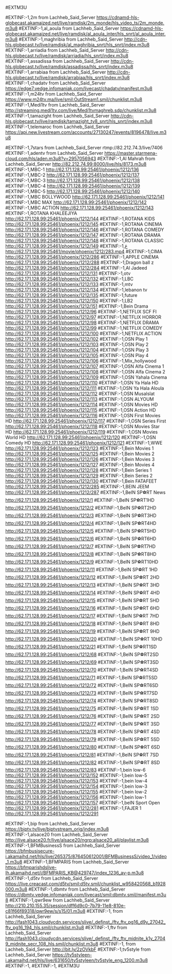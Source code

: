 #EXTM3U
      
#EXTINF:-1,2m from Lachheb_Said_Server
https://cdnamd-hls-globecast.akamaized.net/live/ramdisk/2m_monde/hls_video_ts/2m_monde.m3u8
#EXTINF:-1,al_aoula from Lachheb_Said_Server
https://cdnamd-hls-globecast.akamaized.net/live/ramdisk/al_aoula_inter/hls_snrt/al_aoula_inter.m3u8
#EXTINF:-1,maghribia from Lachheb_Said_Server
http://cdn-hls.globecast.tv/live/ramdisk/al_maghribia_snrt/hls_snrt/index.m3u8
#EXTINF:-1,arriadia from Lachheb_Said_Server
http://cdn-hls.globecast.tv/live/ramdisk/arriadia/hls_snrt/index.m3u8
#EXTINF:-1,assadissa from Lachheb_Said_Server
http://cdn-hls.globecast.tv/live/ramdisk/assadissa/hls_snrt/index.m3u8
#EXTINF:-1,arrabiaa from Lachheb_Said_Server
http://cdn-hls.globecast.tv/live/ramdisk/arrabiaa/hls_snrt/index.m3u8
#EXTINF:-1,chadatv from Lachheb_Said_Server
https://edge7.vedge.infomaniak.com/livecast/chadatv/manifest.m3u8
#EXTINF:-1,m24tv from Lachheb_Said_Server
https://www.m24tv.ma/live/smil:OutStream1.smil/chunklist.m3u8
#EXTINF:-1,Medi1tv from Lachheb_Said_Server
http://streaming.medi1tv.com/live/Medi1tvmaghreb.sdp/chunklist.m3u8
#EXTINF:-1,tamazight from Lachheb_Said_Server
http://cdn-hls.globecast.tv/live/ramdisk/tamazight_tv8_snrt/hls_snrt/index.m3u8
#EXTINF:-1,telemaroc from Lachheb_Said_Server
https://api.new.livestream.com/accounts/27130247/events/8196478/live.m3u8




#EXTINF:-1,7stars from Lachheb_Said_Server
rtmp://82.212.74.3/live/7406
#EXTINF:-1,adentv from Lachheb_Said_Server 
https://master.starmena-cloud.com/hls/aden.m3u8?v=2957056943
#EXTINF:-1,Al Mahrah from Lachheb_Said_Server
http://82.212.74.99:8000/live/hls/8173.m3u8
#EXTINF:-1,MBC-1
http://62.171.128.99:25461/phoenix/1212/136
#EXTINF:-1,MBC-2
http://62.171.128.99:25461/phoenix/1212/137
#EXTINF:-1,MBC-3
http://62.171.128.99:25461/phoenix/1212/138
#EXTINF:-1,MBC-4
http://62.171.128.99:25461/phoenix/1212/139
#EXTINF:-1,MBC-5
http://62.171.128.99:25461/phoenix/1212/140
#EXTINF:-1,MBC BOLLYWOOD
http://62.171.128.99:25461/phoenix/1212/141
#EXTINF:-1,MBC MAX
http://62.171.128.99:25461/phoenix/1212/142
#EXTINF:-1,MBC ACTION
http://62.171.128.99:25461/phoenix/1212/143
#EXTINF:-1,ROTANA KHALEEJIYA
http://62.171.128.99:25461/phoenix/1212/144
#EXTINF:-1,ROTANA KIDS
http://62.171.128.99:25461/phoenix/1212/145
#EXTINF:-1,ROTANA CINEMA
http://62.171.128.99:25461/phoenix/1212/146
#EXTINF:-1,ROTANA COMEDY
http://62.171.128.99:25461/phoenix/1212/147
#EXTINF:-1,ROTANA DRAMA
http://62.171.128.99:25461/phoenix/1212/148
#EXTINF:-1,ROTANA CLASSIC
http://62.171.128.99:25461/phoenix/1212/149
#EXTINF:-1,غ
http://62.171.128.99:25461/movie/phoenix/1212/283.mp4
#EXTINF:-1,CIMA
http://62.171.128.99:25461/phoenix/1212/286
#EXTINF:-1,APPLE CINEMA
http://62.171.128.99:25461/phoenix/1212/288
#EXTINF:-1,Dragon ball z
http://62.171.128.99:25461/phoenix/1212/284
#EXTINF:-1,Al Jadeed
http://62.171.128.99:25461/phoenix/1212/131
#EXTINF:-1,otv
http://62.171.128.99:25461/phoenix/1212/132
#EXTINF:-1,LBC
http://62.171.128.99:25461/phoenix/1212/133
#EXTINF:-1,mtv
http://62.171.128.99:25461/phoenix/1212/134
#EXTINF:-1,lebanon tv
http://62.171.128.99:25461/phoenix/1212/135
#EXTINF:-1,future
http://62.171.128.99:25461/phoenix/1212/150
#EXTINF:-1,LB2
http://62.171.128.99:25461/phoenix/1212/151
#EXTINF:-1,Bein Drama
http://62.171.128.99:25461/phoenix/1212/96
#EXTINF:-1,NETFLIX SCF FI
http://62.171.128.99:25461/phoenix/1212/97
#EXTINF:-1,NETFLIX HORROR
http://62.171.128.99:25461/phoenix/1212/98
#EXTINF:-1,NETFLIX DRAMA
http://62.171.128.99:25461/phoenix/1212/99
#EXTINF:-1,NETFLIX COMEDY
http://62.171.128.99:25461/phoenix/1212/100
#EXTINF:-1,NETFLIX ACTION
http://62.171.128.99:25461/phoenix/1212/102
#EXTINF:-1,OSN Play 1
http://62.171.128.99:25461/phoenix/1212/103
#EXTINF:-1,OSN Play 2
http://62.171.128.99:25461/phoenix/1212/104
#EXTINF:-1,OSN Play 3
http://62.171.128.99:25461/phoenix/1212/105
#EXTINF:-1,OSN Play 4
http://62.171.128.99:25461/phoenix/1212/106
#EXTINF:-1,Mix_hollywood
http://62.171.128.99:25461/phoenix/1212/107
#EXTINF:-1,OSN Alfa Cinema 1
http://62.171.128.99:25461/phoenix/1212/108
#EXTINF:-1,OSN Alfa Cinema 2
http://62.171.128.99:25461/phoenix/1212/109
#EXTINF:-1,OSN Yahala Cinema
http://62.171.128.99:25461/phoenix/1212/110
#EXTINF:-1,OSN Ya Hala HD
http://62.171.128.99:25461/phoenix/1212/111
#EXTINF:-1,OSN Ya Hala Aloula
http://62.171.128.99:25461/phoenix/1212/112
#EXTINF:-1,OSN Musalslat
http://62.171.128.99:25461/phoenix/1212/113
#EXTINF:-1,OSN ALYOUM
http://62.171.128.99:25461/phoenix/1212/114
#EXTINF:-1,OSN Movies HD
http://62.171.128.99:25461/phoenix/1212/115
#EXTINF:-1,OSN Action HD
http://62.171.128.99:25461/phoenix/1212/116
#EXTINF:-1,OSN First Movies HD
http://62.171.128.99:25461/phoenix/1212/117
#EXTINF:-1,OSN Series First
http://62.171.128.99:25461/phoenix/1212/118
#EXTINF:-1,OSN Movies Star HD
http://62.171.128.99:25461/phoenix/1212/119
#EXTINF:-1,OSN Movies World HD
http://62.171.128.99:25461/phoenix/1212/120
#EXTINF:-1,OSN Comedy HD
http://62.171.128.99:25461/phoenix/1212/121
#EXTINF:-1,WWE
http://62.171.128.99:25461/phoenix/1212/123
#EXTINF:-1,Bein Movies 1
http://62.171.128.99:25461/phoenix/1212/125
#EXTINF:-1,Bein Movies 2
http://62.171.128.99:25461/phoenix/1212/126
#EXTINF:-1,Bein Movies 3
http://62.171.128.99:25461/phoenix/1212/127
#EXTINF:-1,Bein Movies 4
http://62.171.128.99:25461/phoenix/1212/128
#EXTINF:-1,Bein Series 1
http://62.171.128.99:25461/phoenix/1212/129
#EXTINF:-1,Bein Series 2
http://62.171.128.99:25461/phoenix/1212/130
#EXTINF:-1,Bein FATAFEET
http://62.171.128.99:25461/phoenix/1212/285
#EXTINF:-1,BEIN JEEM
http://62.171.128.99:25461/phoenix/1212/287
#EXTINF:-1,BeIN SP⚽RT News
http://62.171.128.99:25461/phoenix/1212/1
#EXTINF:-1,BeIN SP⚽RT1HD
http://62.171.128.99:25461/phoenix/1212/2
#EXTINF:-1,BeIN SP⚽RT2HD
http://62.171.128.99:25461/phoenix/1212/3
#EXTINF:-1,BeIN SP⚽RT3HD
http://62.171.128.99:25461/phoenix/1212/4
#EXTINF:-1,BeIN SP⚽RT4HD
http://62.171.128.99:25461/phoenix/1212/5
#EXTINF:-1,BeIN SP⚽RT5HD
http://62.171.128.99:25461/phoenix/1212/6
#EXTINF:-1,BeIN SP⚽RT6HD
http://62.171.128.99:25461/phoenix/1212/7
#EXTINF:-1,BeIN SP⚽RT7HD
http://62.171.128.99:25461/phoenix/1212/8
#EXTINF:-1,BeIN SP⚽RT8HD
http://62.171.128.99:25461/phoenix/1212/9
#EXTINF:-1,BeIN SP⚽RT10HD
http://62.171.128.99:25461/phoenix/1212/11
#EXTINF:-1,BeIN SP⚽RT 1HD
http://62.171.128.99:25461/phoenix/1212/12
#EXTINF:-1,BeIN SP⚽RT 2HD
http://62.171.128.99:25461/phoenix/1212/13
#EXTINF:-1,BeIN SP⚽RT 3HD
http://62.171.128.99:25461/phoenix/1212/14
#EXTINF:-1,BeIN SP⚽RT 4HD
http://62.171.128.99:25461/phoenix/1212/15
#EXTINF:-1,BeIN SP⚽RT 5HD
http://62.171.128.99:25461/phoenix/1212/16
#EXTINF:-1,BeIN SP⚽RT 6HD
http://62.171.128.99:25461/phoenix/1212/17
#EXTINF:-1,BeIN SP⚽RT 7HD
http://62.171.128.99:25461/phoenix/1212/18
#EXTINF:-1,BeIN SP⚽RT 8HD
http://62.171.128.99:25461/phoenix/1212/19
#EXTINF:-1,BeIN SP⚽RT 9HD
http://62.171.128.99:25461/phoenix/1212/20
#EXTINF:-1,BeIN SP⚽RT 10HD
http://62.171.128.99:25461/phoenix/1212/21
#EXTINF:-1,BeIN SP⚽RT1SD
http://62.171.128.99:25461/phoenix/1212/68
#EXTINF:-1,BeIN SP⚽RT2SD
http://62.171.128.99:25461/phoenix/1212/69
#EXTINF:-1,BeIN SP⚽RT3SD
http://62.171.128.99:25461/phoenix/1212/70
#EXTINF:-1,BeIN SP⚽RT4SD
http://62.171.128.99:25461/phoenix/1212/71
#EXTINF:-1,BeIN SP⚽RT5SD
http://62.171.128.99:25461/phoenix/1212/72
#EXTINF:-1,BeIN SP⚽RT6SD
http://62.171.128.99:25461/phoenix/1212/73
#EXTINF:-1,BeIN SP⚽RT7SD
http://62.171.128.99:25461/phoenix/1212/74
#EXTINF:-1,BeIN SP⚽RT8SD
http://62.171.128.99:25461/phoenix/1212/75
#EXTINF:-1,BeIN SP⚽RT 1SD
http://62.171.128.99:25461/phoenix/1212/76
#EXTINF:-1,BeIN SP⚽RT 2SD
http://62.171.128.99:25461/phoenix/1212/77
#EXTINF:-1,BeIN SP⚽RT 3SD
http://62.171.128.99:25461/phoenix/1212/78
#EXTINF:-1,BeIN SP⚽RT 4SD
http://62.171.128.99:25461/phoenix/1212/79
#EXTINF:-1,BeIN SP⚽RT 5SD
http://62.171.128.99:25461/phoenix/1212/80
#EXTINF:-1,BeIN SP⚽RT 6SD
http://62.171.128.99:25461/phoenix/1212/81
#EXTINF:-1,BeIN SP⚽RT 7SD
http://62.171.128.99:25461/phoenix/1212/82
#EXTINF:-1,BeIN SP⚽RT 8SD
http://62.171.128.99:25461/phoenix/1212/83
#EXTINF:-1,bein low-6
http://62.171.128.99:25461/phoenix/1212/152
#EXTINF:-1,bein low-5
http://62.171.128.99:25461/phoenix/1212/153
#EXTINF:-1,bein low-4
http://62.171.128.99:25461/phoenix/1212/154
#EXTINF:-1,bein low-3
http://62.171.128.99:25461/phoenix/1212/155
#EXTINF:-1,bein low-2
http://62.171.128.99:25461/phoenix/1212/156
#EXTINF:-1,bein low-1
http://62.171.128.99:25461/phoenix/1212/157
#EXTINF:-1,beIN Sport Open
http://62.171.128.99:25461/phoenix/1212/281
#EXTINF:-1,FAJER 1
http://62.171.128.99:25461/phoenix/1212/291



#EXTINF:-1,bip from Lachheb_Said_Server
https://biptv.tv/live/biptvstream_orig/index.m3u8     
#EXTINF:-1,alsace20 from Lachheb_Said_Server
http://live.alsace20.fr/live/alsace20/ngrp:alsace20_all/playlist.m3u8
#EXTINF:-1,BFMBusinessS from Lachheb_Said_Server
https://bfmbusisecure-i.akamaihd.net/hls/live/265375/876450612001/BFMBusinessS/video_1/video_1.m3u8
#EXTINF:-1,BFMPARIS from Lachheb_Said_Server
https://bfmparishdslive-lh.akamaihd.net/i/BFMPARIS_KB@429747/index_1236_av-p.m3u8
#EXTINF:-1,d5tv from Lachheb_Said_Server
https://live.creacast.com/d5tv/smil:d5tv.smil/chunklist_w958420568_b1928000.m3u8
#EXTINF:-1,dbmtv from Lachheb_Said_Server
https://dbmtv.vedge.infomaniak.com/livecast/smil:dbmtv.smil/manifest.m3u8
#EXTINF:-1,qwr9ew from Lachheb_Said_Server
http://210.210.155.35/session/dff6d9c0-7b79-11e8-810e-c81f66f89318/qwr9ew/s/s15/01.m3u8
#EXTINF:-1, from Lachheb_Said_Server
http://fash1043.cloudycdn.services/slive/_definst_/ftv_ftv_pg16_d9y_27042_ftv_pg16_194_hls.smil/chunklist.m3u8
#EXTINF:-1,ftv from Lachheb_Said_Server
http://fash1043.cloudycdn.services/slive/_definst_/ftv_ftv_midnite_k1y_27049_midnite_secr_108_hls.smil/chunklist.m3u8
#EXTINF:-1, from Lachheb_Said_Server
http://bit.ly/2zOVkbF
#EXTINF:-1,tv5style from Lachheb_Said_Server
https://tv5styleen-i.akamaihd.net/hls/live/631650/tv5styleen/tv5style_eng_1200.m3u8
#EXTINF:-1,
#EXTINF:-1,
#EXTM3U

